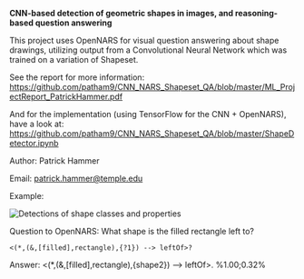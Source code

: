 **CNN-based detection of geometric shapes in images, and reasoning-based question answering**

This project uses OpenNARS for visual question answering about shape drawings, utilizing output from a Convolutional Neural Network which was trained on a variation of Shapeset.

See the report for more information: https://github.com/patham9/CNN_NARS_Shapeset_QA/blob/master/ML_ProjectReport_PatrickHammer.pdf

And for the implementation (using TensorFlow for the CNN + OpenNARS), have a look at: https://github.com/patham9/CNN_NARS_Shapeset_QA/blob/master/ShapeDetector.ipynb

Author: Patrick Hammer

Email: patrick.hammer@temple.edu

Example:

![Detections of shape classes and properties](https://user-images.githubusercontent.com/8284677/71529455-b4d51100-28dc-11ea-8388-2c64b951e955.png)

Question to OpenNARS: What shape is the filled rectangle left to?

```<(*,(&,[filled],rectangle),{?1}) --> leftOf>?```

Answer: <(*,(&,[filled],rectangle),{shape2}) --> leftOf>. %1.00;0.32% 
